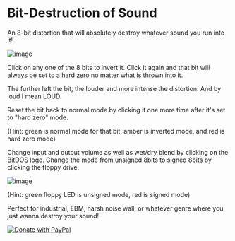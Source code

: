 # Bit-Destruction of Sound

An 8-bit distortion that will absolutely destroy whatever sound you run into it!

![image](https://github.com/astriiddev/BitDos/assets/98296288/cacb508d-5429-4782-9d19-3789b6e9d8d6)

Click on any one of the 8 bits to invert it. Click it again and that bit will always be set to a hard zero no
matter what is thrown into it.

The further left the bit, the louder and more intense the distortion.
And by loud I mean LOUD.

Reset the bit back to normal mode by clicking it one more time after it's set to "hard zero" mode.

(Hint: green is normal mode for that bit, amber is inverted mode, and red is hard zero mode)

Change input and output volume as well as wet/dry blend by clicking on the BitDOS logo. 
Change the mode from unsigned 8bits to signed 8bits by clicking the floppy drive.

![image](https://github.com/astriiddev/BitDOS/assets/98296288/02fd438b-adc0-4ab7-b6f4-1df40d8a9948)

(Hint: green floppy LED is unsigned mode, red is signed mode)

Perfect for industrial, EBM, harsh noise wall, or whatever genre where you just wanna destroy your sound!

<a href="https://www.paypal.com/donate/?hosted_button_id=HXGUCB6MBN43Y">
  <img src="https://raw.githubusercontent.com/stefan-niedermann/paypal-donate-button/master/paypal-donate-button.png" alt="Donate with PayPal" />
</a>
